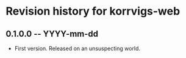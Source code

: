 # Revision history for korrvigs-web

## 0.1.0.0 -- YYYY-mm-dd

* First version. Released on an unsuspecting world.
